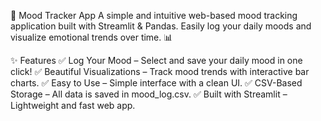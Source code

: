 🌈 Mood Tracker App
A simple and intuitive web-based mood tracking application built with Streamlit & Pandas. Easily log your daily moods and visualize emotional trends over time. 📊

✨ Features
✅ Log Your Mood – Select and save your daily mood in one click!
✅ Beautiful Visualizations – Track mood trends with interactive bar charts.
✅ Easy to Use – Simple interface with a clean UI.
✅ CSV-Based Storage – All data is saved in mood_log.csv.
✅ Built with Streamlit – Lightweight and fast web app.

